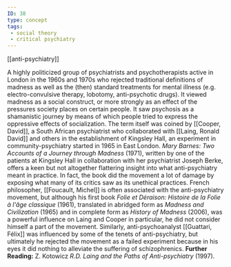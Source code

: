 ```yaml
---
ID: 38
type: concept
tags: 
 - social theory
 - critical psychiatry
---
```


[[anti-psychiatry]]

 A highly
politicized group of psychiatrists and psychotherapists active in London
in the 1960s and 1970s who rejected traditional definitions of madness
as well as the (then) standard treatments for mental illness (e.g.
electro-convulsive therapy, lobotomy, anti-psychotic drugs). It viewed
madness as a social construct, or more strongly as an effect of the
pressures society places on certain people. It saw psychosis as a
shamanistic journey by means of which people tried to express the
oppressive effects of socialization. The term itself was coined by
[[Cooper, David]], a South
African psychiatrist who collaborated with [[Laing, Ronald David]] and others in the
establishment of Kingsley Hall, an experiment in community-psychiatry
started in 1965 in East London. *Mary Barnes: Two Accounts of a Journey
through Madness* (1971), written by one of the patients at Kingsley Hall
in collaboration with her psychiatrist Joseph Berke, offers a keen but
not altogether flattering insight into what anti-psychiatry meant in
practice. In fact, the book did the movement a lot of damage by exposing
what many of its critics saw as its unethical practices. French
philosopher, [[Foucault, Michel]] is often
associated with the anti-psychiatry movement, but although his first
book *Folie et Déraison: Histoire de la Folie à l'âge classique* (1961),
translated in abridged form as *Madness and Civilization* (1965) and in
complete form as *History of Madness* (2006), was a powerful influence
on Laing and Cooper in particular, he did not consider himself a part of
the movement. Similarly, anti-psychoanalyst [[Guattari, Félix]] was influenced by
some of the tenets of anti-psychiatry, but ultimately he rejected the
movement as a failed experiment because in his eyes it did nothing to
alleviate the suffering of schizophrenics.
**Further Reading:** Z. Kotowicz *R.D. Laing and the Paths of
Anti-psychiatry* (1997).
